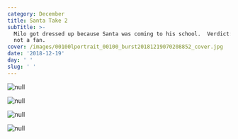 ```yaml
---
category: December
title: Santa Take 2
subTitle: >-
  Milo got dressed up because Santa was coming to his school.  Verdict: Still
  not a fan. 
cover: /images/00100lportrait_00100_burst20181219070208852_cover.jpg
date: '2018-12-19'
day: ' '
slug: ' '
---
```

![null](/images/00100lportrait_00100_burst20181219070208852_cover.jpg)

![null](/images/00100lportrait_00100_burst20181219174944635_cover.jpg)

![null](/images/00100lportrait_00100_burst20181219175001165_cover-1-.jpg)

![null](/images/00100lportrait_00100_burst20181219175027903_cover.jpg)
